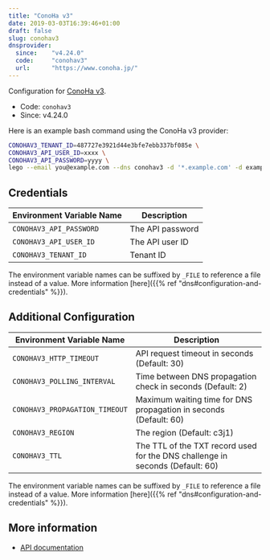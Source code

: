 ```yaml
---
title: "ConoHa v3"
date: 2019-03-03T16:39:46+01:00
draft: false
slug: conohav3
dnsprovider:
  since:    "v4.24.0"
  code:     "conohav3"
  url:      "https://www.conoha.jp/"
---
```


<!-- THIS DOCUMENTATION IS AUTO-GENERATED. PLEASE DO NOT EDIT. -->
<!-- providers/dns/conohav3/conohav3.toml -->
<!-- THIS DOCUMENTATION IS AUTO-GENERATED. PLEASE DO NOT EDIT. -->


Configuration for [ConoHa v3](https://www.conoha.jp/).


<!--more-->

- Code: `conohav3`
- Since: v4.24.0


Here is an example bash command using the ConoHa v3 provider:

```bash
CONOHAV3_TENANT_ID=487727e3921d44e3bfe7ebb337bf085e \
CONOHAV3_API_USER_ID=xxxx \
CONOHAV3_API_PASSWORD=yyyy \
lego --email you@example.com --dns conohav3 -d '*.example.com' -d example.com run
```




## Credentials

| Environment Variable Name | Description |
|-----------------------|-------------|
| `CONOHAV3_API_PASSWORD` | The API password |
| `CONOHAV3_API_USER_ID` | The API user ID |
| `CONOHAV3_TENANT_ID` | Tenant ID |

The environment variable names can be suffixed by `_FILE` to reference a file instead of a value.
More information [here]({{% ref "dns#configuration-and-credentials" %}}).


## Additional Configuration

| Environment Variable Name | Description |
|--------------------------------|-------------|
| `CONOHAV3_HTTP_TIMEOUT` | API request timeout in seconds (Default: 30) |
| `CONOHAV3_POLLING_INTERVAL` | Time between DNS propagation check in seconds (Default: 2) |
| `CONOHAV3_PROPAGATION_TIMEOUT` | Maximum waiting time for DNS propagation in seconds (Default: 60) |
| `CONOHAV3_REGION` | The region (Default: c3j1) |
| `CONOHAV3_TTL` | The TTL of the TXT record used for the DNS challenge in seconds (Default: 60) |

The environment variable names can be suffixed by `_FILE` to reference a file instead of a value.
More information [here]({{% ref "dns#configuration-and-credentials" %}}).




## More information

- [API documentation](https://doc.conoha.jp/reference/api-vps3/api-dns-vps3/)

<!-- THIS DOCUMENTATION IS AUTO-GENERATED. PLEASE DO NOT EDIT. -->
<!-- providers/dns/conohav3/conohav3.toml -->
<!-- THIS DOCUMENTATION IS AUTO-GENERATED. PLEASE DO NOT EDIT. -->
